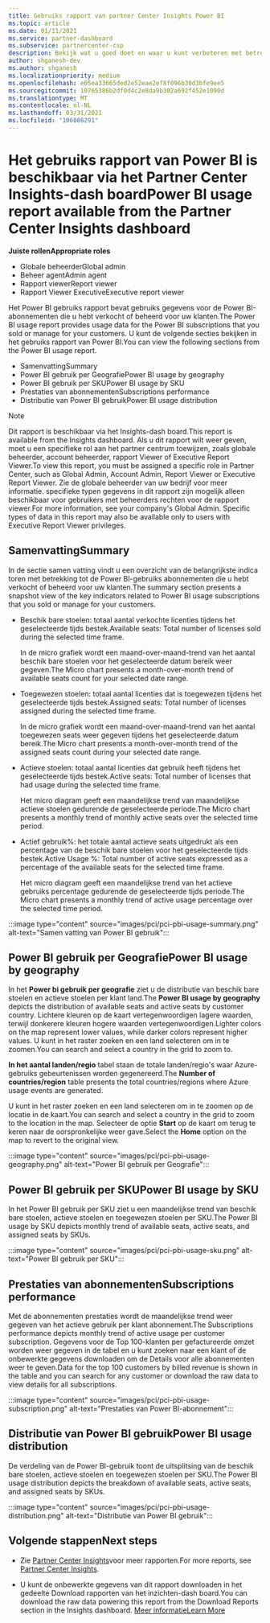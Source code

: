 ```yaml
---
title: Gebruiks rapport van partner Center Insights Power BI
ms.topic: article
ms.date: 01/11/2021
ms.service: partner-dashboard
ms.subservice: partnercenter-csp
description: Bekijk wat u goed doet en waar u kunt verbeteren met betrekking tot het gebruik van Power BI-abonnementen die u verkoopt of beheert voor uw klanten.
author: shganesh-dev
ms.author: shganesh
ms.localizationpriority: medium
ms.openlocfilehash: e05ea33665ded2e52eae2ef8f096b30d3bfe9ee5
ms.sourcegitcommit: 10765386b2df0d4c2e8da9b302a692f452e1090d
ms.translationtype: MT
ms.contentlocale: nl-NL
ms.lasthandoff: 03/31/2021
ms.locfileid: "106086291"
---
```

# <a name="power-bi-usage-report-available-from-the-partner-center-insights-dashboard"></a><span data-ttu-id="35504-103">Het gebruiks rapport van Power BI is beschikbaar via het Partner Center Insights-dash board</span><span class="sxs-lookup"><span data-stu-id="35504-103">Power BI usage report available from the Partner Center Insights dashboard</span></span>

<span data-ttu-id="35504-104">**Juiste rollen**</span><span class="sxs-lookup"><span data-stu-id="35504-104">**Appropriate roles**</span></span>

- <span data-ttu-id="35504-105">Globale beheerder</span><span class="sxs-lookup"><span data-stu-id="35504-105">Global admin</span></span>
- <span data-ttu-id="35504-106">Beheer agent</span><span class="sxs-lookup"><span data-stu-id="35504-106">Admin agent</span></span>
- <span data-ttu-id="35504-107">Rapport viewer</span><span class="sxs-lookup"><span data-stu-id="35504-107">Report viewer</span></span>
- <span data-ttu-id="35504-108">Rapport Viewer Executive</span><span class="sxs-lookup"><span data-stu-id="35504-108">Executive report viewer</span></span>

<span data-ttu-id="35504-109">Het Power BI gebruiks rapport bevat gebruiks gegevens voor de Power BI-abonnementen die u hebt verkocht of beheerd voor uw klanten.</span><span class="sxs-lookup"><span data-stu-id="35504-109">The Power BI usage report provides usage data for the Power BI subscriptions that you sold or manage for your customers.</span></span> <span data-ttu-id="35504-110">U kunt de volgende secties bekijken in het gebruiks rapport van Power BI.</span><span class="sxs-lookup"><span data-stu-id="35504-110">You can view the following sections from the Power BI usage report.</span></span>

- <span data-ttu-id="35504-111">Samenvatting</span><span class="sxs-lookup"><span data-stu-id="35504-111">Summary</span></span>
- <span data-ttu-id="35504-112">Power BI gebruik per Geografie</span><span class="sxs-lookup"><span data-stu-id="35504-112">Power BI usage by geography</span></span>
- <span data-ttu-id="35504-113">Power BI gebruik per SKU</span><span class="sxs-lookup"><span data-stu-id="35504-113">Power BI usage by SKU</span></span>
- <span data-ttu-id="35504-114">Prestaties van abonnementen</span><span class="sxs-lookup"><span data-stu-id="35504-114">Subscriptions performance</span></span>
- <span data-ttu-id="35504-115">Distributie van Power BI gebruik</span><span class="sxs-lookup"><span data-stu-id="35504-115">Power BI usage distribution</span></span>

 > [!NOTE]
 > <span data-ttu-id="35504-116">Dit rapport is beschikbaar via het Insights-dash board.</span><span class="sxs-lookup"><span data-stu-id="35504-116">This report is available from the Insights dashboard.</span></span> <span data-ttu-id="35504-117">Als u dit rapport wilt weer geven, moet u een specifieke rol aan het partner centrum toewijzen, zoals globale beheerder, account beheerder, rapport Viewer of Executive Report Viewer.</span><span class="sxs-lookup"><span data-stu-id="35504-117">To view this report, you must be assigned a specific role in Partner Center, such as Global Admin, Account Admin, Report Viewer or Executive Report Viewer.</span></span> <span data-ttu-id="35504-118">Zie de globale beheerder van uw bedrijf voor meer informatie. specifieke typen gegevens in dit rapport zijn mogelijk alleen beschikbaar voor gebruikers met beheerders rechten voor de rapport viewer.</span><span class="sxs-lookup"><span data-stu-id="35504-118">For more information, see your company's Global Admin. Specific types of data in this report may also be available only to users with Executive Report Viewer privileges.</span></span>

## <a name="summary"></a><span data-ttu-id="35504-119">Samenvatting</span><span class="sxs-lookup"><span data-stu-id="35504-119">Summary</span></span>

<span data-ttu-id="35504-120">In de sectie samen vatting vindt u een overzicht van de belangrijkste indica toren met betrekking tot de Power BI-gebruiks abonnementen die u hebt verkocht of beheerd voor uw klanten.</span><span class="sxs-lookup"><span data-stu-id="35504-120">The summary section presents a snapshot view of the key indicators related to Power BI usage subscriptions that you sold or manage for your customers.</span></span> 

- <span data-ttu-id="35504-121">Beschik bare stoelen: totaal aantal verkochte licenties tijdens het geselecteerde tijds bestek.</span><span class="sxs-lookup"><span data-stu-id="35504-121">Available seats: Total number of licenses sold during the selected time frame.</span></span>

   <span data-ttu-id="35504-122">In de micro grafiek wordt een maand-over-maand-trend van het aantal beschik bare stoelen voor het geselecteerde datum bereik weer gegeven.</span><span class="sxs-lookup"><span data-stu-id="35504-122">The Micro chart presents a month-over-month trend of available seats count for your selected date range.</span></span>

- <span data-ttu-id="35504-123">Toegewezen stoelen: totaal aantal licenties dat is toegewezen tijdens het geselecteerde tijds bestek.</span><span class="sxs-lookup"><span data-stu-id="35504-123">Assigned seats: Total number of licenses assigned during the selected time frame.</span></span>

   <span data-ttu-id="35504-124">In de micro grafiek wordt een maand-over-maand-trend van het aantal toegewezen seats weer gegeven tijdens het geselecteerde datum bereik.</span><span class="sxs-lookup"><span data-stu-id="35504-124">The Micro chart presents a month-over-month trend of the assigned seats count during your selected date range.</span></span>

- <span data-ttu-id="35504-125">Actieve stoelen: totaal aantal licenties dat gebruik heeft tijdens het geselecteerde tijds bestek.</span><span class="sxs-lookup"><span data-stu-id="35504-125">Active seats: Total number of licenses that had usage during the selected time frame.</span></span> 

   <span data-ttu-id="35504-126">Het micro diagram geeft een maandelijkse trend van maandelijkse actieve stoelen gedurende de geselecteerde periode.</span><span class="sxs-lookup"><span data-stu-id="35504-126">The Micro chart presents a monthly trend of monthly active seats over the selected time period.</span></span>

- <span data-ttu-id="35504-127">Actief gebruik%: het totale aantal actieve seats uitgedrukt als een percentage van de beschik bare stoelen voor het geselecteerde tijds bestek.</span><span class="sxs-lookup"><span data-stu-id="35504-127">Active Usage %: Total number of active seats expressed as a percentage of the available seats for the selected time frame.</span></span> 

   <span data-ttu-id="35504-128">Het micro diagram geeft een maandelijkse trend van het actieve gebruiks percentage gedurende de geselecteerde tijds periode.</span><span class="sxs-lookup"><span data-stu-id="35504-128">The Micro chart presents a monthly trend of active usage percentage over the selected time period.</span></span>

:::image type="content" source="images/pci/pci-pbi-usage-summary.png" alt-text="Samen vatting van Power BI gebruik":::

## <a name="power-bi-usage-by-geography"></a><span data-ttu-id="35504-130">Power BI gebruik per Geografie</span><span class="sxs-lookup"><span data-stu-id="35504-130">Power BI usage by geography</span></span>

<span data-ttu-id="35504-131">In het **Power bi gebruik per geografie** ziet u de distributie van beschik bare stoelen en actieve stoelen per klant land.</span><span class="sxs-lookup"><span data-stu-id="35504-131">The **Power BI usage by geography** depicts the distribution of available seats and active seats by customer country.</span></span> <span data-ttu-id="35504-132">Lichtere kleuren op de kaart vertegenwoordigen lagere waarden, terwijl donkerere kleuren hogere waarden vertegenwoordigen.</span><span class="sxs-lookup"><span data-stu-id="35504-132">Lighter colors on the map represent lower values, while darker colors represent higher values.</span></span> <span data-ttu-id="35504-133">U kunt in het raster zoeken en een land selecteren om in te zoomen.</span><span class="sxs-lookup"><span data-stu-id="35504-133">You can search and select a country in the grid to zoom to.</span></span>

<span data-ttu-id="35504-134">**In het aantal landen/regio** tabel staan de totale landen/regio's waar Azure-gebruiks gebeurtenissen worden gegenereerd.</span><span class="sxs-lookup"><span data-stu-id="35504-134">The **Number of countries/region** table presents the total countries/regions where Azure usage events are generated.</span></span>

<span data-ttu-id="35504-135">U kunt in het raster zoeken en een land selecteren om in te zoomen op de locatie in de kaart.</span><span class="sxs-lookup"><span data-stu-id="35504-135">You can search and select a country in the grid to zoom to the location in the map.</span></span> <span data-ttu-id="35504-136">Selecteer de optie **Start** op de kaart om terug te keren naar de oorspronkelijke weer gave.</span><span class="sxs-lookup"><span data-stu-id="35504-136">Select the **Home** option on the map to revert to the original view.</span></span>

:::image type="content" source="images/pci/pci-pbi-usage-geography.png" alt-text="Power BI gebruik per Geografie":::

## <a name="power-bi-usage-by-sku"></a><span data-ttu-id="35504-138">Power BI gebruik per SKU</span><span class="sxs-lookup"><span data-stu-id="35504-138">Power BI usage by SKU</span></span>

<span data-ttu-id="35504-139">In het Power BI gebruik per SKU ziet u een maandelijkse trend van beschik bare stoelen, actieve stoelen en toegewezen stoelen per SKU.</span><span class="sxs-lookup"><span data-stu-id="35504-139">The Power BI usage by SKU depicts monthly trend of available seats, active seats, and assigned seats by SKUs.</span></span>

:::image type="content" source="images/pci/pci-pbi-usage-sku.png" alt-text="Power BI gebruik per SKU":::

## <a name="subscriptions-performance"></a><span data-ttu-id="35504-141">Prestaties van abonnementen</span><span class="sxs-lookup"><span data-stu-id="35504-141">Subscriptions performance</span></span>

<span data-ttu-id="35504-142">Met de abonnementen prestaties wordt de maandelijkse trend weer gegeven van het actieve gebruik per klant abonnement.</span><span class="sxs-lookup"><span data-stu-id="35504-142">The Subscriptions performance depicts monthly trend of active usage per customer subscription.</span></span> <span data-ttu-id="35504-143">Gegevens voor de Top 100-klanten per gefactureerde omzet worden weer gegeven in de tabel en u kunt zoeken naar een klant of de onbewerkte gegevens downloaden om de Details voor alle abonnementen weer te geven.</span><span class="sxs-lookup"><span data-stu-id="35504-143">Data for the top 100 customers by billed revenue is shown in the table and you can search for any customer or download the raw data to view details for all subscriptions.</span></span>

:::image type="content" source="images/pci/pci-pbi-usage-subscription.png" alt-text="Prestaties van Power BI-abonnement":::

## <a name="power-bi-usage-distribution"></a><span data-ttu-id="35504-145">Distributie van Power BI gebruik</span><span class="sxs-lookup"><span data-stu-id="35504-145">Power BI usage distribution</span></span>

<span data-ttu-id="35504-146">De verdeling van de Power BI-gebruik toont de uitsplitsing van de beschik bare stoelen, actieve stoelen en toegewezen stoelen per SKU.</span><span class="sxs-lookup"><span data-stu-id="35504-146">The Power BI usage distribution depicts the breakdown of available seats, active seats, and assigned seats by SKUs.</span></span>

:::image type="content" source="images/pci/pci-pbi-usage-distribution.png" alt-text="Distributie van Power BI gebruik":::

## <a name="next-steps"></a><span data-ttu-id="35504-148">Volgende stappen</span><span class="sxs-lookup"><span data-stu-id="35504-148">Next steps</span></span>

- <span data-ttu-id="35504-149">Zie [Partner Center Insights](partner-center-insights.md)voor meer rapporten.</span><span class="sxs-lookup"><span data-stu-id="35504-149">For more reports, see [Partner Center Insights](partner-center-insights.md).</span></span>

- <span data-ttu-id="35504-150">U kunt de onbewerkte gegevens van dit rapport downloaden in het gedeelte Download rapporten van het inzichten-dash board.</span><span class="sxs-lookup"><span data-stu-id="35504-150">You can download the raw data powering this report from the Download Reports section in the Insights dashboard.</span></span> [<span data-ttu-id="35504-151">Meer informatie</span><span class="sxs-lookup"><span data-stu-id="35504-151">Learn More</span></span>](pci-download-reports.md) 
